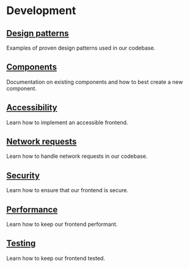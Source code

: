 # Development

## [Design patterns](design_patterns.md)

Examples of proven design patterns used in our codebase.

## [Components](components.md)

Documentation on existing components and how to best create a new component.

## [Accessibility](accessibility.md)

Learn how to implement an accessible frontend.

## [Network requests](network_requests.md)

Learn how to handle network requests in our codebase.

## [Security](security.md)

Learn how to ensure that our frontend is secure.

## [Performance](performance.md)

Learn how to keep our frontend performant.

## [Testing](testing.md)

Learn how to keep our frontend tested.
